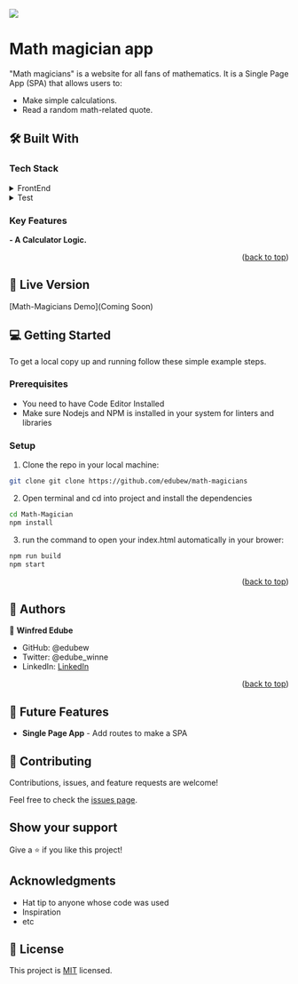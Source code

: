 ![](https://img.shields.io/badge/Microverse-blueviolet)

# Math magician app 

"Math magicians" is a website for all fans of mathematics. It is a Single Page App (SPA) that allows users to:
- Make simple calculations.
- Read a random math-related quote.

## 🛠 Built With 

### Tech Stack

<details>
  <summary>FrontEnd</summary>
  <ul>
    <li><a href="https://reactjs.org/docs/getting-started.html">React</a></li>
  </ul>
</details>

<details>
  <summary>Test</summary>
  <ul>
    <li><https://jestjs.io/docs/snapshot-testing">Jest</a></li>
  </ul>
</details>

<!-- Features -->

### Key Features

 **- A Calculator Logic.**

<p align="right">(<a href="#readme-top">back to top</a>)</p>

## 🚀 Live Version
[Math-Magicians Demo](Coming Soon)

<!-- GETTING STARTED -->

## 💻 Getting Started
To get a local copy up and running follow these simple example steps.

### Prerequisites

- You need to have Code Editor Installed
- Make sure Nodejs and NPM is installed in your system for linters and libraries

### Setup
1. Clone the repo in your local machine:
```bash
git clone git clone https://github.com/edubew/math-magicians
```
2. Open terminal and cd into project and install the dependencies
```bash
cd Math-Magician
npm install
```
3. run the command to open your index.html automatically in your brower:
```bash
npm run build
npm start
```

<p align="right">(<a href="#readme-top">back to top</a>)</p>

## 👥 Authors

👤 **Winfred Edube**

- GitHub: @edubew
- Twitter: @edube_winne
- LinkedIn: [LinkedIn](https://linkedin.com/in/winfred-edube-9820a422a/)


<p align="right">(<a href="#readme-top">back to top</a>)</p>

<!-- FUTURE FEATURES -->

## 🔭 Future Features

- **Single Page App** - Add routes to make a SPA

## 🤝 Contributing

Contributions, issues, and feature requests are welcome!

Feel free to check the [issues page](https://github.com/edubew/math-magicians/issues).

## Show your support

Give a ⭐️ if you like this project!

## Acknowledgments

- Hat tip to anyone whose code was used
- Inspiration
- etc

## 📝 License

This project is [MIT](./LICENSE) licensed.